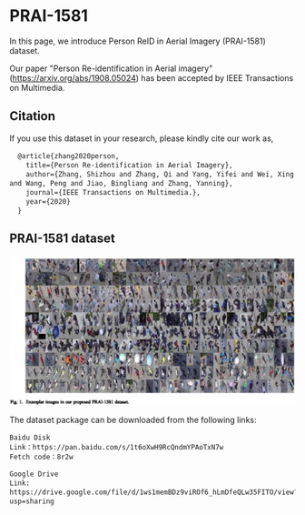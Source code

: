 # PRAI-1581
In this page, we introduce Person ReID in Aerial Imagery (PRAI-1581) dataset.

Our paper "Person Re-identification in Aerial imagery" (https://arxiv.org/abs/1908.05024) has been accepted by IEEE Transactions on Multimedia.
## Citation
If you use this dataset in your research, please kindly cite our work as,    
```
  @article{zhang2020person,
    title={Person Re-identification in Aerial Imagery},
    author={Zhang, Shizhou and Zhang, Qi and Yang, Yifei and Wei, Xing and Wang, Peng and Jiao, Bingliang and Zhang, Yanning},
    journal={IEEE Transactions on Multimedia.},
    year={2020}
  }
```
## PRAI-1581 dataset
![](./sample.jpg)

The dataset package can be downloaded from the following links:
```
Baidu Disk
Link：https://pan.baidu.com/s/1t6oXwH9RcQndmYPAoTxN7w
Fetch code：8r2w
```

```
Google Drive
Link: https://drive.google.com/file/d/1ws1memBDz9viROf6_hLmDfeQLw35FITO/view?usp=sharing
```
